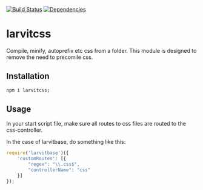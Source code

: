 [![Build Status](https://travis-ci.org/larvit/larvitcss.svg?branch=master)](https://travis-ci.org/larvit/larvitcss) [![Dependencies](https://david-dm.org/larvit/larvitcss.svg)](https://david-dm.org/larvit/larvitcss.svg)

# larvitcss

Compile, minify, autoprefix etc css from a folder. This module is designed to remove the need to precomile css.

## Installation

```bash
npm i larvitcss;
```

## Usage

In your start script file, make sure all routes to css files are routed to the css-controller.

In the case of larvitbase, do something like this:

```javascript
require('larvitbase')({
	'customRoutes': [{
		"regex": "\\.css$",
		"controllerName": "css"
	}]
});
```